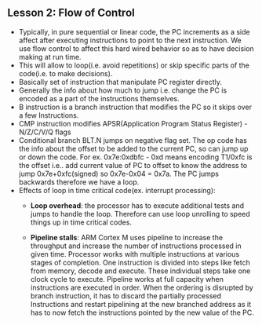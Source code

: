 ## Lesson 2: Flow of Control
- Typically, in pure sequential or linear code, the PC increments as a side affect after executing instructions to point to the next instruction. We use flow control to affect this hard wired behavior so as to have decision making at run time.
- This will allow to loop(i.e. avoid repetitions) or skip specific parts of the code(i.e. to make decisions).
- Basically set of instruction that manipulate PC register directly.
- Generally the info about how much to jump i.e. change the PC is encoded as a part of the instructions themselves.
- B instruction is a branch instruction that modifies the PC so it skips over a few Instructions.
- CMP instruction modifies APSR(Application Program Status Register) - N/Z/C/V/Q flags
- Conditional branch BLT.N jumps on negative flag set. The op code has the info about the offset to be added to the current PC, so can jump up or down the code. For ex. 0x7e:0xdbfc - 0xd means encoding T1/0xfc is the offset i.e.. add current value of PC to offset to know the address to jump 0x7e+0xfc(signed) so 0x7e-0x04 = 0x7a. The PC jumps backwards therefore we have a loop.
- Effects of loop in time critical code(ex. interrupt processing):
	 - **Loop overhead**: the processor has to execute additional tests and jumps to handle the loop. Therefore can use loop unrolling to speed things up in time critical codes.

	- **Pipeline stalls**: ARM Cortex M uses pipeline to increase the throughput and increase the number of instructions processed in given time. Processor works with multiple instructions at various stages of completion. One instruction is divided into steps like fetch from memory, decode and execute. These individual steps take one clock cycle to execute. Pipeline works at full capacity when instructions are executed in order. When the ordering is disrupted by branch instruction, it has to discard the partially processed Instructions and restart pipelining at the new branched address as it has to now fetch the instructions pointed by the new value of the PC.